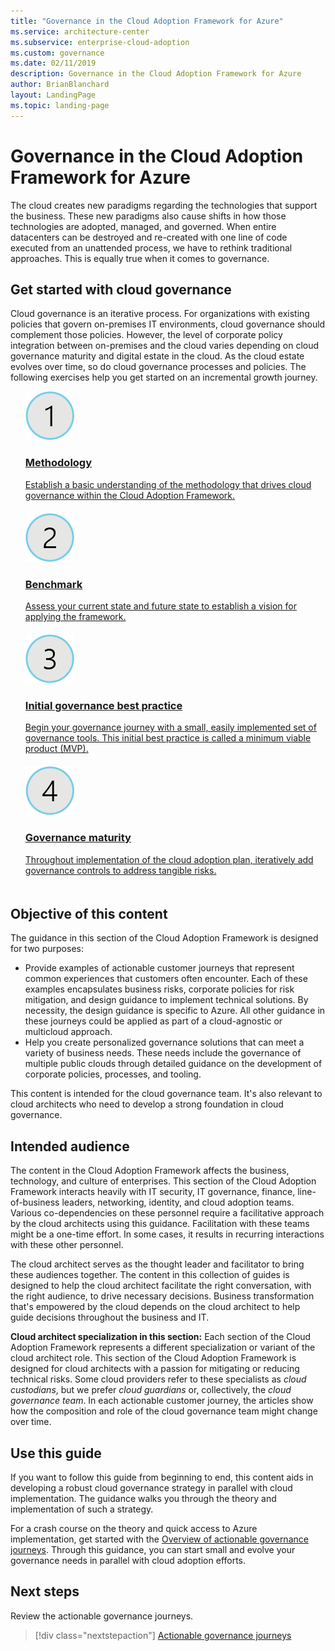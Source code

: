 ```yaml
---
title: "Governance in the Cloud Adoption Framework for Azure"
ms.service: architecture-center
ms.subservice: enterprise-cloud-adoption
ms.custom: governance
ms.date: 02/11/2019
description: Governance in the Cloud Adoption Framework for Azure
author: BrianBlanchard
layout: LandingPage
ms.topic: landing-page
---
```


# Governance in the Cloud Adoption Framework for Azure

The cloud creates new paradigms regarding the technologies that support the business. These new paradigms also cause shifts in how those technologies are adopted, managed, and governed. When entire datacenters can be destroyed and re-created with one line of code executed from an unattended process, we have to rethink traditional approaches. This is equally true when it comes to governance.

## Get started with cloud governance

Cloud governance is an iterative process. For organizations with existing policies that govern on-premises IT environments, cloud governance should complement those policies. However, the level of corporate policy integration between on-premises and the cloud varies depending on cloud governance maturity and digital estate in the cloud. As the cloud estate evolves over time, so do cloud governance processes and policies. The following exercises help you get started on an incremental growth journey.

<!-- markdownlint-disable MD033 -->

<ul class="panelContent cardsF">
    <li style="display: flex; flex-direction: column;">
        <a href="./journeys/index.md">
            <div class="cardSize">
                <div class="cardPadding" style="padding-bottom:10px;">
                    <div class="card" style="padding-bottom:10px;">
                        <div class="cardImageOuter">
                            <div class="cardImage">
                                <img alt="" src="../_images/icons/1.png" data-linktype="external">
                            </div>
                        </div>
                        <div class="cardText" style="padding-left:0px;">
                            <h3>Methodology</h3>
                            Establish a basic understanding of the methodology that drives cloud governance within the Cloud Adoption Framework.
                        </div>
                    </div>
                </div>
            </div>
        </a>
    </li>
    <li style="display: flex; flex-direction: column;">
        <a href="https://cafbaseline.com/">
            <div class="cardSize">
                <div class="cardPadding" style="padding-bottom:10px;">
                    <div class="card" style="padding-bottom:10px;">
                        <div class="cardImageOuter">
                            <div class="cardImage">
                                <img alt="" src="../_images/icons/2.png" data-linktype="external">
                            </div>
                        </div>
                        <div class="cardText" style="padding-left:0px;">
                            <h3>Benchmark</h3>
                            Assess your current state and future state to establish a vision for applying the framework.
                        </div>
                    </div>
                </div>
            </div>
        </a>
    </li>
    <li style="display: flex; flex-direction: column;">
        <a href="./getting-started.md">
            <div class="cardSize">
                <div class="cardPadding" style="padding-bottom:10px;">
                    <div class="card" style="padding-bottom:10px;">
                        <div class="cardImageOuter">
                            <div class="cardImage">
                                <img alt="" src="../_images/icons/3.png" data-linktype="external">
                            </div>
                        </div>
                        <div class="cardText" style="padding-left:0px;">
                            <h3>Initial governance best practice</h3>
                            Begin your governance journey with a small, easily implemented set of governance tools. This initial best practice is called a minimum viable product (MVP).
                        </div>
                    </div>
                </div>
            </div>
        </a>
    </li>
    <li style="display: flex; flex-direction: column;">
        <a href="./best-practices.md">
            <div class="cardSize">
                <div class="cardPadding" style="padding-bottom:10px;">
                    <div class="card" style="padding-bottom:10px;">
                        <div class="cardImageOuter">
                            <div class="cardImage">
                                <img alt="" src="../_images/icons/4.png" data-linktype="external">
                            </div>
                        </div>
                        <div class="cardText" style="padding-left:0px;">
                            <h3>Governance maturity</h3>
                            Throughout implementation of the cloud adoption plan, iteratively add governance controls to address tangible risks.
                        </div>
                    </div>
                </div>
            </div>
        </a>
    </li>
</ul>

<!-- markdownlint-enable MD033 -->

## Objective of this content

The guidance in this section of the Cloud Adoption Framework is designed for two purposes:

- Provide examples of actionable customer journeys that represent common experiences that customers often encounter. Each of these examples encapsulates business risks, corporate policies for risk mitigation, and design guidance to implement technical solutions. By necessity, the design guidance is specific to Azure. All other guidance in these journeys could be applied as part of a cloud-agnostic or multicloud approach.
- Help you create personalized governance solutions that can meet a variety of business needs. These needs include the governance of multiple public clouds through detailed guidance on the development of corporate policies, processes, and tooling.

This content is intended for the cloud governance team. It's also relevant to cloud architects who need to develop a strong foundation in cloud governance.

## Intended audience

The content in the Cloud Adoption Framework affects the business, technology, and culture of enterprises. This section of the Cloud Adoption Framework interacts heavily with IT security, IT governance, finance, line-of-business leaders, networking, identity, and cloud adoption teams. Various co-dependencies on these personnel require a facilitative approach by the cloud architects using this guidance. Facilitation with these teams might be a one-time effort. In some cases, it results in recurring interactions with these other personnel.

The cloud architect serves as the thought leader and facilitator to bring these audiences together. The content in this collection of guides is designed to help the cloud architect facilitate the right conversation, with the right audience, to drive necessary decisions. Business transformation that's empowered by the cloud depends on the cloud architect to help guide decisions throughout the business and IT.

**Cloud architect specialization in this section:** Each section of the Cloud Adoption Framework represents a different specialization or variant of the cloud architect role. This section of the Cloud Adoption Framework is designed for cloud architects with a passion for mitigating or reducing technical risks. Some cloud providers refer to these specialists as *cloud custodians*, but we prefer *cloud guardians* or, collectively, the *cloud governance team*. In each actionable customer journey, the articles show how the composition and role of the cloud governance team might change over time.

## Use this guide

If you want to follow this guide from beginning to end, this content aids in developing a robust cloud governance strategy in parallel with cloud implementation. The guidance walks you through the theory and implementation of such a strategy.

For a crash course on the theory and quick access to Azure implementation, get started with the [Overview of actionable governance journeys](./journeys/index.md). Through this guidance, you can start small and evolve your governance needs in parallel with cloud adoption efforts.

## Next steps

Review the actionable governance journeys.

> [!div class="nextstepaction"]
> [Actionable governance journeys](./journeys/index.md)
